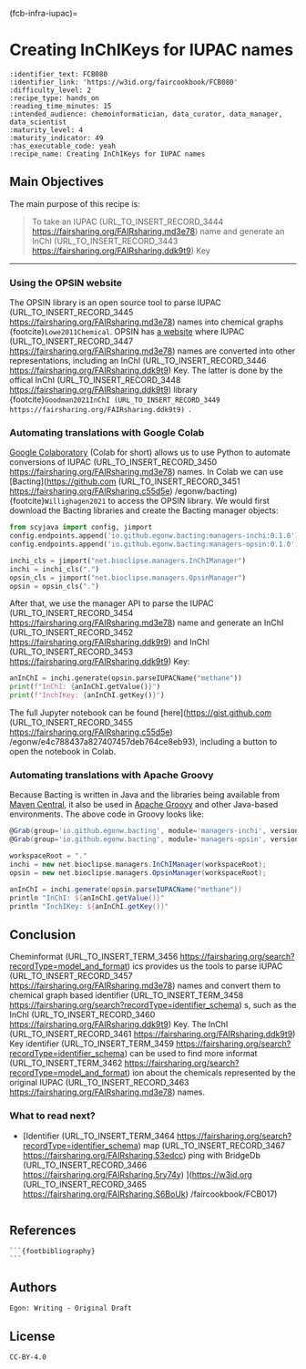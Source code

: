 (fcb-infra-iupac)=
# Creating InChIKeys for IUPAC names



````{panels_fairplus}
:identifier_text: FCB080
:identifier_link: 'https://w3id.org/faircookbook/FCB080'
:difficulty_level: 2
:recipe_type: hands_on
:reading_time_minutes: 15
:intended_audience: chemoinformatician, data_curator, data_manager, data_scientist  
:maturity_level: 4
:maturity_indicator: 49
:has_executable_code: yeah
:recipe_name: Creating InChIKeys for IUPAC names
```` 

## Main Objectives

The main purpose of this recipe is:

> To take an IUPAC (URL_TO_INSERT_RECORD_3444 https://fairsharing.org/FAIRsharing.md3e78)  name and generate an InChI (URL_TO_INSERT_RECORD_3443 https://fairsharing.org/FAIRsharing.ddk9t9) Key

---

### Using the OPSIN website

The OPSIN library is an open source tool to parse IUPAC (URL_TO_INSERT_RECORD_3445 https://fairsharing.org/FAIRsharing.md3e78)  names into chemical graphs {footcite}`Lowe2011Chemical`.
OPSIN has [a website](https://opsin.ch.cam.ac.uk/) where IUPAC (URL_TO_INSERT_RECORD_3447 https://fairsharing.org/FAIRsharing.md3e78)  names are converted into other representations, including an InChI (URL_TO_INSERT_RECORD_3446 https://fairsharing.org/FAIRsharing.ddk9t9) Key.
The latter is done by the offical InChI (URL_TO_INSERT_RECORD_3448 https://fairsharing.org/FAIRsharing.ddk9t9)  library {footcite}`Goodman2021InChI (URL_TO_INSERT_RECORD_3449 https://fairsharing.org/FAIRsharing.ddk9t9) `.

### Automating translations with Google Colab

[Google Colaboratory](https://colab.research.google.com/) (Colab for short) allows us to use Python to automate conversions of IUPAC (URL_TO_INSERT_RECORD_3450 https://fairsharing.org/FAIRsharing.md3e78)  names.
In Colab we can use [Bacting](https://github.com (URL_TO_INSERT_RECORD_3451 https://fairsharing.org/FAIRsharing.c55d5e) /egonw/bacting) {footcite}`Willighagen2021`
to access the OPSIN library. We would first download the Bacting libraries and create the Bacting manager objects:

```python
from scyjava import config, jimport
config.endpoints.append('io.github.egonw.bacting:managers-inchi:0.1.0')
config.endpoints.append('io.github.egonw.bacting:managers-opsin:0.1.0')

inchi_cls = jimport("net.bioclipse.managers.InChIManager")
inchi = inchi_cls(".")
opsin_cls = jimport("net.bioclipse.managers.OpsinManager")
opsin = opsin_cls(".")
```

After that, we use the manager API to parse the IUPAC (URL_TO_INSERT_RECORD_3454 https://fairsharing.org/FAIRsharing.md3e78)  name and generate an InChI (URL_TO_INSERT_RECORD_3452 https://fairsharing.org/FAIRsharing.ddk9t9)  and InChI (URL_TO_INSERT_RECORD_3453 https://fairsharing.org/FAIRsharing.ddk9t9) Key:

```python
anInChI = inchi.generate(opsin.parseIUPACName("methane"))
print(f"InChI: {anInChI.getValue()}")
print(f"InchIKey: {anInChI.getKey()}")
```

The full Jupyter notebook can be found [here](https://gist.github.com (URL_TO_INSERT_RECORD_3455 https://fairsharing.org/FAIRsharing.c55d5e) /egonw/e4c788437a827407457deb764ce8eb93),
including a button to open the notebook in Colab.

### Automating translations with Apache Groovy

Because Bacting is written in Java and the libraries being available from
[Maven Central](https://search.maven.org/), it also be used in
[Apache Groovy](http://www.groovy-lang.org/) and other Java-based environments.
The above code in Groovy looks like:

```groovy
@Grab(group='io.github.egonw.bacting', module='managers-inchi', version='0.1.0')
@Grab(group='io.github.egonw.bacting', module='managers-opsin', version='0.1.0')

workspaceRoot = "."
inchi = new net.bioclipse.managers.InChIManager(workspaceRoot);
opsin = new net.bioclipse.managers.OpsinManager(workspaceRoot);

anInChI = inchi.generate(opsin.parseIUPACName("methane"))
println "InChI: ${anInChI.getValue()}"
println "InchIKey: ${anInChI.getKey()}"
```

## Conclusion

Cheminformat (URL_TO_INSERT_TERM_3456 https://fairsharing.org/search?recordType=model_and_format) ics provides us the tools to parse IUPAC (URL_TO_INSERT_RECORD_3457 https://fairsharing.org/FAIRsharing.md3e78)  names and convert them to
chemical graph based identifier (URL_TO_INSERT_TERM_3458 https://fairsharing.org/search?recordType=identifier_schema) s, such as the InChI (URL_TO_INSERT_RECORD_3460 https://fairsharing.org/FAIRsharing.ddk9t9) Key. The InChI (URL_TO_INSERT_RECORD_3461 https://fairsharing.org/FAIRsharing.ddk9t9) Key identifier (URL_TO_INSERT_TERM_3459 https://fairsharing.org/search?recordType=identifier_schema) 
can be used to find more informat (URL_TO_INSERT_TERM_3462 https://fairsharing.org/search?recordType=model_and_format) ion about the chemicals represented by the
original IUPAC (URL_TO_INSERT_RECORD_3463 https://fairsharing.org/FAIRsharing.md3e78)  names.

### What to read next?

* [Identifier (URL_TO_INSERT_TERM_3464 https://fairsharing.org/search?recordType=identifier_schema)  map (URL_TO_INSERT_RECORD_3467 https://fairsharing.org/FAIRsharing.53edcc) ping with BridgeDb (URL_TO_INSERT_RECORD_3466 https://fairsharing.org/FAIRsharing.5ry74y) ](https://w3id.org (URL_TO_INSERT_RECORD_3465 https://fairsharing.org/FAIRsharing.S6BoUk) /faircookbook/FCB017)

````{rdmkit_panel}
````

## References

````{dropdown} **References**
```{footbibliography}
```
````

## Authors

````{authors_fairplus}
Egon: Writing - Original Draft
````


## License

````{license_fairplus}
CC-BY-4.0
````

